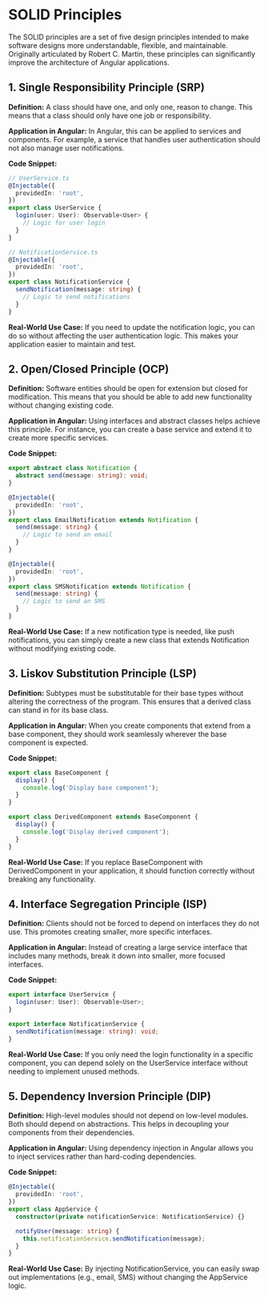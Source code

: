 # SOLID Principles

The SOLID principles are a set of five design principles intended to make software designs more understandable, flexible, and maintainable. Originally articulated by Robert C. Martin, these principles can significantly improve the architecture of Angular applications.

## 1. Single Responsibility Principle (SRP)

**Definition:**
A class should have one, and only one, reason to change. This means that a class should only have one job or responsibility.

**Application in Angular:**
In Angular, this can be applied to services and components. For example, a service that handles user authentication should not also manage user notifications.

**Code Snippet:**

```typescript
// UserService.ts
@Injectable({
  providedIn: 'root',
})
export class UserService {
  login(user: User): Observable<User> {
    // Logic for user login
  }
}

// NotificationService.ts
@Injectable({
  providedIn: 'root',
})
export class NotificationService {
  sendNotification(message: string) {
    // Logic to send notifications
  }
}
```

**Real-World Use Case:**
If you need to update the notification logic, you can do so without affecting the user authentication logic. This makes your application easier to maintain and test.

## 2. Open/Closed Principle (OCP)

**Definition:**
Software entities should be open for extension but closed for modification. This means that you should be able to add new functionality without changing existing code.

**Application in Angular:**
Using interfaces and abstract classes helps achieve this principle. For instance, you can create a base service and extend it to create more specific services.

**Code Snippet:**

```typescript
export abstract class Notification {
  abstract send(message: string): void;
}

@Injectable({
  providedIn: 'root',
})
export class EmailNotification extends Notification {
  send(message: string) {
    // Logic to send an email
  }
}

@Injectable({
  providedIn: 'root',
})
export class SMSNotification extends Notification {
  send(message: string) {
    // Logic to send an SMS
  }
}
```

**Real-World Use Case:**
If a new notification type is needed, like push notifications, you can simply create a new class that extends Notification without modifying existing code.

## 3. Liskov Substitution Principle (LSP)

**Definition:**
Subtypes must be substitutable for their base types without altering the correctness of the program. This ensures that a derived class can stand in for its base class.

**Application in Angular:**
When you create components that extend from a base component, they should work seamlessly wherever the base component is expected.

**Code Snippet:**

```typescript
export class BaseComponent {
  display() {
    console.log('Display base component');
  }
}

export class DerivedComponent extends BaseComponent {
  display() {
    console.log('Display derived component');
  }
}
```

**Real-World Use Case:**
If you replace BaseComponent with DerivedComponent in your application, it should function correctly without breaking any functionality.

## 4. Interface Segregation Principle (ISP)

**Definition:**
Clients should not be forced to depend on interfaces they do not use. This promotes creating smaller, more specific interfaces.

**Application in Angular:**
Instead of creating a large service interface that includes many methods, break it down into smaller, more focused interfaces.

**Code Snippet:**

```typescript
export interface UserService {
  login(user: User): Observable<User>;
}

export interface NotificationService {
  sendNotification(message: string): void;
}
```

**Real-World Use Case:**
If you only need the login functionality in a specific component, you can depend solely on the UserService interface without needing to implement unused methods.

## 5. Dependency Inversion Principle (DIP)

**Definition:**
High-level modules should not depend on low-level modules. Both should depend on abstractions. This helps in decoupling your components from their dependencies.

**Application in Angular:**
Using dependency injection in Angular allows you to inject services rather than hard-coding dependencies.

**Code Snippet:**

```typescript
@Injectable({
  providedIn: 'root',
})
export class AppService {
  constructor(private notificationService: NotificationService) {}

  notifyUser(message: string) {
    this.notificationService.sendNotification(message);
  }
}
```

**Real-World Use Case:**
By injecting NotificationService, you can easily swap out implementations (e.g., email, SMS) without changing the AppService logic.
